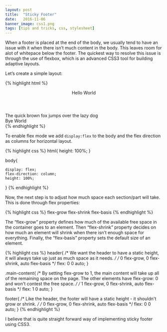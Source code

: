 ```yaml
---
layout: post
title:  "Sticky Footer"
date:   2016-11-06
banner_image: css1.png
tags: [tips and tricks, css, stylesheet]
---
```


When a footer is placed at the end of the body, we usually tend to have an issue with it when there isn’t much content in the body. This leaves room for alot of whitepace below the footer.
The quickest way to resolve this issue is through the use of flexbox, which is an advanced CSS3 tool for building adaptive layouts.

<!--more-->

Let’s create a simple layout:

{% highlight html %}
<body>
    <header>Hello World</header>
    <section class="main-content">The quick brown fox jumps over the lazy dog</section>
    <footer>Bye World</footer>
</body>
{% endhighlight %}

To enable flex mode we add `display:flex` to the body and the flex direction as columns for horizontal layout.

{% highlight css %}
html{
    height: 100%;
}

body{
    
    display: flex;
    flex-direction: column;
    height: 100%;
}
{% endhighlight %}

Now, the next step is to adjust how much space each section/part will take. This is done through flex properties:

{% highlight css %}
    flex-grow
    flex-shrink
    flex-basis
{% endhighlight %}

The “flex-grow” property defines how much of the available free space in the container goes to an element. Then “flex-shrink” property decides on how much an element will shrink when there isn’t enough space for everything. Finally, the “flex-basis” property sets the default size of an element.

{% highlight css %}
header{
    /* We want the header to have a static height,
    it will always take up just as much space as it needs. */
    /* 0 flex-grow, 0 flex-shrink, auto flex-basis */
    flex: 0 0 auto;
}

.main-content{
    /* By setting flex-grow to 1, the main content will take up
    all of the remaining space on the page.
    The other elements have flex-grow: 0 and won't contest the free space. */
    /* 1 flex-grow, 0 flex-shrink, auto flex-basis */
    flex: 1 0 auto;
}

footer{
    /* Like the header, the footer will have a static height - it shouldn't grow or shrink. */
    /* 0 flex-grow, 0 flex-shrink, auto flex-basis */
    flex: 0 0 auto;
}
{% endhighlight %}

I believe that is quite straight forward way of implementing sticky footer using CSS3.